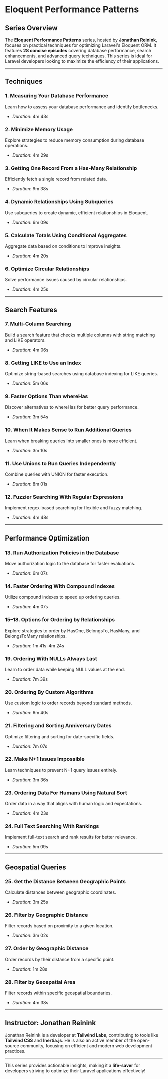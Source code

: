 # Eloquent Performance Patterns

## **Series Overview**

The **Eloquent Performance Patterns** series, hosted by **Jonathan Reinink**, focuses on practical techniques for optimizing Laravel's Eloquent ORM. It features **28 concise episodes** covering database performance, search enhancements, and advanced query techniques. This series is ideal for Laravel developers looking to maximize the efficiency of their applications.

---

## **Techniques**

### **1. Measuring Your Database Performance**  
Learn how to assess your database performance and identify bottlenecks.  
- *Duration*: 4m 43s  

### **2. Minimize Memory Usage**  
Explore strategies to reduce memory consumption during database operations.  
- *Duration*: 4m 29s  

### **3. Getting One Record From a Has-Many Relationship**  
Efficiently fetch a single record from related data.  
- *Duration*: 9m 38s  

### **4. Dynamic Relationships Using Subqueries**  
Use subqueries to create dynamic, efficient relationships in Eloquent.  
- *Duration*: 6m 09s  

### **5. Calculate Totals Using Conditional Aggregates**  
Aggregate data based on conditions to improve insights.  
- *Duration*: 4m 20s  

### **6. Optimize Circular Relationships**  
Solve performance issues caused by circular relationships.  
- *Duration*: 4m 25s  

---

## **Search Features**

### **7. Multi-Column Searching**  
Build a search feature that checks multiple columns with string matching and LIKE operators.  
- *Duration*: 4m 06s  

### **8. Getting LIKE to Use an Index**  
Optimize string-based searches using database indexing for LIKE queries.  
- *Duration*: 5m 06s  

### **9. Faster Options Than whereHas**  
Discover alternatives to whereHas for better query performance.  
- *Duration*: 3m 54s  

### **10. When It Makes Sense to Run Additional Queries**  
Learn when breaking queries into smaller ones is more efficient.  
- *Duration*: 3m 10s  

### **11. Use Unions to Run Queries Independently**  
Combine queries with UNION for faster execution.  
- *Duration*: 8m 01s  

### **12. Fuzzier Searching With Regular Expressions**  
Implement regex-based searching for flexible and fuzzy matching.  
- *Duration*: 4m 48s  

---

## **Performance Optimization**

### **13. Run Authorization Policies in the Database**  
Move authorization logic to the database for faster evaluations.  
- *Duration*: 6m 07s  

### **14. Faster Ordering With Compound Indexes**  
Utilize compound indexes to speed up ordering queries.  
- *Duration*: 4m 07s  

### **15–18. Options for Ordering by Relationships**  
Explore strategies to order by HasOne, BelongsTo, HasMany, and BelongsToMany relationships.  
- *Duration*: 1m 41s–4m 24s  

### **19. Ordering With NULLs Always Last**  
Learn to order data while keeping NULL values at the end.  
- *Duration*: 7m 39s  

### **20. Ordering By Custom Algorithms**  
Use custom logic to order records beyond standard methods.  
- *Duration*: 6m 40s  

### **21. Filtering and Sorting Anniversary Dates**  
Optimize filtering and sorting for date-specific fields.  
- *Duration*: 7m 07s  

### **22. Make N+1 Issues Impossible**  
Learn techniques to prevent N+1 query issues entirely.  
- *Duration*: 3m 36s  

### **23. Ordering Data For Humans Using Natural Sort**  
Order data in a way that aligns with human logic and expectations.  
- *Duration*: 4m 23s  

### **24. Full Text Searching With Rankings**  
Implement full-text search and rank results for better relevance.  
- *Duration*: 5m 09s  

---

## **Geospatial Queries**

### **25. Get the Distance Between Geographic Points**  
Calculate distances between geographic coordinates.  
- *Duration*: 3m 25s  

### **26. Filter by Geographic Distance**  
Filter records based on proximity to a given location.  
- *Duration*: 3m 02s  

### **27. Order by Geographic Distance**  
Order records by their distance from a specific point.  
- *Duration*: 1m 28s  

### **28. Filter by Geospatial Area**  
Filter records within specific geospatial boundaries.  
- *Duration*: 4m 38s  

---

## **Instructor: Jonathan Reinink**  
Jonathan Reinink is a developer at **Tailwind Labs**, contributing to tools like **Tailwind CSS** and **Inertia.js**. He is also an active member of the open-source community, focusing on efficient and modern web development practices.

---

This series provides actionable insights, making it a **life-saver** for developers striving to optimize their Laravel applications effectively!
